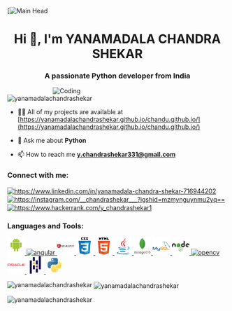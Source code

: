 [![Main Head](https://imgs.search.brave.com/93uaoB07NGB2CTkrVe_o-F82McdgTr-Rku2xQduawl4/rs:fit:860:0:0/g:ce/aHR0cHM6Ly9naXRo/dWIuY29tL3Rob21h/czEwLTEwL2Zvby1X/YWxscGFwZXItRmVo/LUdpZi9yYXcvbWFz/dGVyL2Rlc2t0b3At/YW5pbWF0aW9uMi5n/aWY.gif)
<h1 align="center">Hi 👋, I'm YANAMADALA CHANDRA SHEKAR</h1>
<h3 align="center">A passionate Python developer from India</h3>
<img align="right" alt="Coding" width="400" src="https://imgs.search.brave.com/Ce8mqyQXKQRe_-43AOk-h42981p99J7XiJSbeCkJAhA/rs:fit:500:0:0/g:ce/aHR0cHM6Ly9naWZk/Yi5jb20vaW1hZ2Vz/L2hpZ2gvYW5pbWF0/ZWQtcHJvZ3JhbW1l/ci1ndXktY29kaW5n/LTc5MGEwYnM4ZTh0/aHBpc2cuZ2lm.jpeg">

<p align="left"> <img src="https://komarev.com/ghpvc/?username=yanamadalachandrashekar&label=Profile%20views&color=0e75b6&style=flat" alt="yanamadalachandrashekar" /> </p>

- 👨‍💻 All of my projects are available at [https://yanamadalachandrashekar.github.io/chandu.github.io/](https://yanamadalachandrashekar.github.io/chandu.github.io/)

- 💬 Ask me about **Python**

- 📫 How to reach me **y.chandrashekar331@gmail.com**



<h3 align="left">Connect with me:</h3>
<p align="left">
<a href="https://linkedin.com/in/https://www.linkedin.com/in/yanamadala-chandra-shekar-716944202" target="blank"><img align="center" src="https://raw.githubusercontent.com/rahuldkjain/github-profile-readme-generator/master/src/images/icons/Social/linked-in-alt.svg" alt="https://www.linkedin.com/in/yanamadala-chandra-shekar-716944202" height="30" width="40" /></a>
<a href="https://instagram.com/https://instagram.com/__chandrashekar___?igshid=mzmynguynmu2yq==" target="blank"><img align="center" src="https://raw.githubusercontent.com/rahuldkjain/github-profile-readme-generator/master/src/images/icons/Social/instagram.svg" alt="https://instagram.com/__chandrashekar___?igshid=mzmynguynmu2yq==" height="30" width="40" /></a>
<a href="https://www.hackerearth.com/https://www.hackerrank.com/y_chandrashekar1" target="blank"><img align="center" src="https://raw.githubusercontent.com/rahuldkjain/github-profile-readme-generator/master/src/images/icons/Social/hackerearth.svg" alt="https://www.hackerrank.com/y_chandrashekar1" height="30" width="40" /></a>
</p>

<h3 align="left">Languages and Tools:</h3>
<p align="left"> <a href="https://developer.android.com" target="_blank" rel="noreferrer"> <img src="https://raw.githubusercontent.com/devicons/devicon/master/icons/android/android-original-wordmark.svg" alt="android" width="40" height="40"/> </a> <a href="https://angular.io" target="_blank" rel="noreferrer"> <img src="https://angular.io/assets/images/logos/angular/angular.svg" alt="angular" width="40" height="40"/> </a> <a href="https://angular.io" target="_blank" rel="noreferrer"> <img src="https://raw.githubusercontent.com/devicons/devicon/master/icons/angularjs/angularjs-original-wordmark.svg" alt="angularjs" width="40" height="40"/> </a> <a href="https://www.w3schools.com/css/" target="_blank" rel="noreferrer"> <img src="https://raw.githubusercontent.com/devicons/devicon/master/icons/css3/css3-original-wordmark.svg" alt="css3" width="40" height="40"/> </a> <a href="https://www.w3.org/html/" target="_blank" rel="noreferrer"> <img src="https://raw.githubusercontent.com/devicons/devicon/master/icons/html5/html5-original-wordmark.svg" alt="html5" width="40" height="40"/> </a> <a href="https://www.java.com" target="_blank" rel="noreferrer"> <img src="https://raw.githubusercontent.com/devicons/devicon/master/icons/java/java-original.svg" alt="java" width="40" height="40"/> </a> <a href="https://www.mongodb.com/" target="_blank" rel="noreferrer"> <img src="https://raw.githubusercontent.com/devicons/devicon/master/icons/mongodb/mongodb-original-wordmark.svg" alt="mongodb" width="40" height="40"/> </a> <a href="https://www.mysql.com/" target="_blank" rel="noreferrer"> <img src="https://raw.githubusercontent.com/devicons/devicon/master/icons/mysql/mysql-original-wordmark.svg" alt="mysql" width="40" height="40"/> </a> <a href="https://nodejs.org" target="_blank" rel="noreferrer"> <img src="https://raw.githubusercontent.com/devicons/devicon/master/icons/nodejs/nodejs-original-wordmark.svg" alt="nodejs" width="40" height="40"/> </a> <a href="https://opencv.org/" target="_blank" rel="noreferrer"> <img src="https://www.vectorlogo.zone/logos/opencv/opencv-icon.svg" alt="opencv" width="40" height="40"/> </a> <a href="https://www.oracle.com/" target="_blank" rel="noreferrer"> <img src="https://raw.githubusercontent.com/devicons/devicon/master/icons/oracle/oracle-original.svg" alt="oracle" width="40" height="40"/> </a> <a href="https://pandas.pydata.org/" target="_blank" rel="noreferrer"> <img src="https://raw.githubusercontent.com/devicons/devicon/2ae2a900d2f041da66e950e4d48052658d850630/icons/pandas/pandas-original.svg" alt="pandas" width="40" height="40"/> </a> <a href="https://www.python.org" target="_blank" rel="noreferrer"> <img src="https://raw.githubusercontent.com/devicons/devicon/master/icons/python/python-original.svg" alt="python" width="40" height="40"/> </a></p>

<p><img align="left" src="https://github-readme-stats.vercel.app/api/top-langs?username=yanamadalachandrashekar&show_icons=true&locale=en&layout=compact" alt="yanamadalachandrashekar" /></p>

<p>&nbsp;<img align="center" src="https://github-readme-stats.vercel.app/api?username=yanamadalachandrashekar&show_icons=true&locale=en" alt="yanamadalachandrashekar" /></p>

<p><img align="center" src="https://github-readme-streak-stats.herokuapp.com/?user=yanamadalachandrashekar&" alt="yanamadalachandrashekar" /></p>
